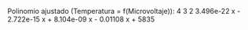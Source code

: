Polinomio ajustado (Temperatura = f(Microvoltaje)):
           4             3             2
3.496e-22 x - 2.722e-15 x + 8.104e-09 x - 0.01108 x + 5835
